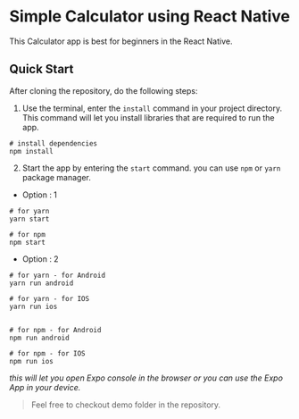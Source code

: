 # Simple Calculator using React Native

This Calculator app is best for beginners in the React Native.


## Quick Start

After cloning the repository, do the following steps:

1. Use the terminal, enter the ```install``` command in your project directory. This command will let you install libraries that are required to run the app.
```
# install dependencies
npm install
```
2. Start the app by entering the ```start``` command. you can use ```npm``` or ```yarn``` package manager.

* Option : 1
```
# for yarn
yarn start
```
```
# for npm
npm start
```


* Option : 2

```
# for yarn - for Android 
yarn run android

# for yarn - for IOS 
yarn run ios
```
```

# for npm - for Android 
npm run android

# for npm - for IOS 
npm run ios
```


*this will let you open Expo console in the browser or you can use the Expo App in your device.*


> Feel free to checkout demo folder in the repository.
